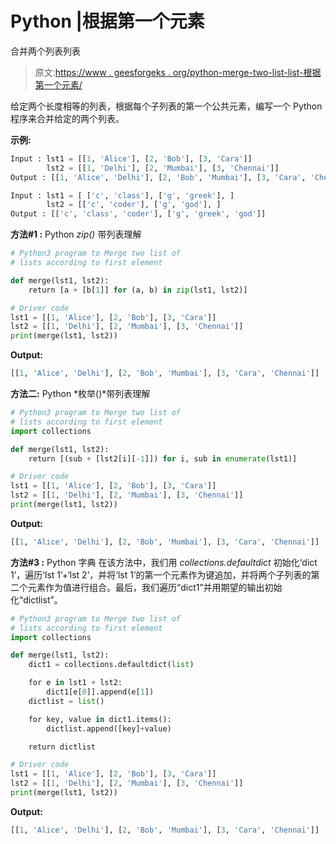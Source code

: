 # Python |根据第一个元素

合并两个列表列表

> 原文:[https://www . geesforgeks . org/python-merge-two-list-list-根据第一个元素/](https://www.geeksforgeeks.org/python-merge-two-list-of-lists-according-to-first-element/)

给定两个长度相等的列表，根据每个子列表的第一个公共元素，编写一个 Python 程序来合并给定的两个列表。

**示例:**

```py
Input : lst1 = [[1, 'Alice'], [2, 'Bob'], [3, 'Cara']]
        lst2 = [[1, 'Delhi'], [2, 'Mumbai'], [3, 'Chennai']]
Output : [[1, 'Alice', 'Delhi'], [2, 'Bob', 'Mumbai'], [3, 'Cara', 'Chennai']]

Input : lst1 = [ ['c', 'class'], ['g', 'greek'], ]
        lst2 = [['c', 'coder'], ['g', 'god'], ]
Output : [['c', 'class', 'coder'], ['g', 'greek', 'god']]

```

**方法#1 :** Python *zip()* 带列表理解

```py
# Python3 program to Merge two list of 
# lists according to first element

def merge(lst1, lst2):
    return [a + [b[1]] for (a, b) in zip(lst1, lst2)]

# Driver code
lst1 = [[1, 'Alice'], [2, 'Bob'], [3, 'Cara']]
lst2 = [[1, 'Delhi'], [2, 'Mumbai'], [3, 'Chennai']]
print(merge(lst1, lst2))
```

**Output:**

```py
[[1, 'Alice', 'Delhi'], [2, 'Bob', 'Mumbai'], [3, 'Cara', 'Chennai']]

```

**方法二:** Python *枚举()*带列表理解

```py
# Python3 program to Merge two list of 
# lists according to first element
import collections

def merge(lst1, lst2):
    return [(sub + [lst2[i][-1]]) for i, sub in enumerate(lst1)]

# Driver code
lst1 = [[1, 'Alice'], [2, 'Bob'], [3, 'Cara']]
lst2 = [[1, 'Delhi'], [2, 'Mumbai'], [3, 'Chennai']]
print(merge(lst1, lst2))
```

**Output:**

```py
[[1, 'Alice', 'Delhi'], [2, 'Bob', 'Mumbai'], [3, 'Cara', 'Chennai']]

```

**方法#3 :** Python 字典
在该方法中，我们用 *collections.defaultdict* 初始化‘dict 1’，遍历‘lst 1’+‘lst 2’，并将‘lst 1’的第一个元素作为键追加，并将两个子列表的第二个元素作为值进行组合。最后，我们遍历“dict1”并用期望的输出初始化“dictlist”。

```py
# Python3 program to Merge two list of 
# lists according to first element
import collections

def merge(lst1, lst2):
    dict1 = collections.defaultdict(list)

    for e in lst1 + lst2:
        dict1[e[0]].append(e[1])
    dictlist = list()

    for key, value in dict1.items():
        dictlist.append([key]+value)

    return dictlist

# Driver code
lst1 = [[1, 'Alice'], [2, 'Bob'], [3, 'Cara']]
lst2 = [[1, 'Delhi'], [2, 'Mumbai'], [3, 'Chennai']]
print(merge(lst1, lst2))
```

**Output:**

```py
[[1, 'Alice', 'Delhi'], [2, 'Bob', 'Mumbai'], [3, 'Cara', 'Chennai']]

```